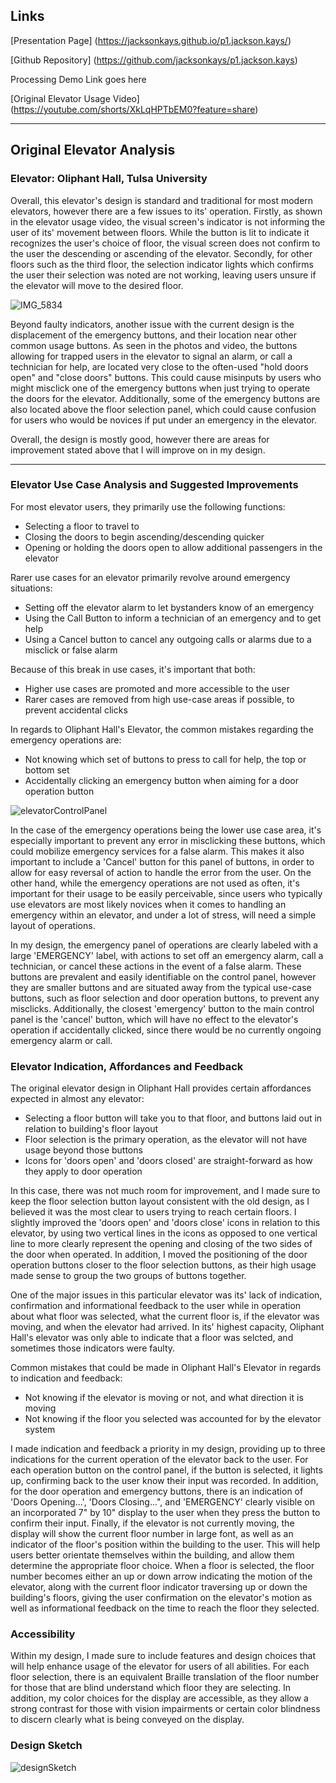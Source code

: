 ## Links
[Presentation Page] (https://jacksonkays.github.io/p1.jackson.kays/)

[Github Repository] (https://github.com/jacksonkays/p1.jackson.kays)

Processing Demo Link goes here

[Original Elevator Usage Video] (https://youtube.com/shorts/XkLqHPTbEM0?feature=share)

 ---
 
 ## Original Elevator Analysis
 ### Elevator: Oliphant Hall, Tulsa University
 Overall, this elevator's design is standard and traditional for most modern elevators, however there are a few issues
 to its' operation. Firstly, as shown in the elevator usage video, the visual screen's indicator is not informing the user of its' movement
 between floors. While the button is lit to indicate it recognizes the user's choice of floor, the visual screen does not confirm to the user the descending 
 or ascending of the elevator. Secondly, for other floors such as the third floor, the selection indicator lights which confirms the user their selection was noted are not working, leaving users unsure if the elevator will move to the desired floor.
 
 ![IMG_5834](https://user-images.githubusercontent.com/55301666/192920508-00dfd798-2527-4714-a6b2-a30346547caa.jpg)
 
 Beyond faulty indicators, another issue with the current design is the displacement of the emergency buttons, and their location near other common usage buttons. As seen in the photos and video, the buttons allowing for trapped users in the elevator to signal an alarm, or call a technician for help, are located very close to the often-used "hold doors open" and "close doors" buttons. This could cause misinputs by users who might misclick one of the emergency buttons when just trying to operate the doors for the elevator. Additionally, some of the emergency buttons are also located above the floor selection panel, which could cause confusion for users who would be novices if put under an emergency in the elevator. 
 
 Overall, the design is mostly good, however there are areas for improvement stated above that I will improve on in my design. 
 
 ---
 
 ### Elevator Use Case Analysis and Suggested Improvements
 For most elevator users, they primarily use the following functions:
 - Selecting a floor to travel to
 - Closing the doors to begin ascending/descending quicker
 - Opening or holding the doors open to allow additional passengers in the elevator
 
 Rarer use cases for an elevator primarily revolve around emergency situations:
 - Setting off the elevator alarm to let bystanders know of an emergency
 - Using the Call Button to inform a technician of an emergency and to get help
 - Using a Cancel button to cancel any outgoing calls or alarms due to a misclick or false alarm
 
 Because of this break in use cases, it's important that both:
 - Higher use cases are promoted and more accessible to the user
 - Rarer cases are removed from high use-case areas if possible, to prevent accidental clicks
 
 In regards to Oliphant Hall's Elevator, the common mistakes regarding the emergency operations are:
 - Not knowing which set of buttons to press to call for help, the top or bottom set
 - Accidentally clicking an emergency button when aiming for a door operation button
 
 ![elevatorControlPanel](https://user-images.githubusercontent.com/55301666/192921648-97e0b8af-afa8-4358-b7c5-1613ef0c42d8.png)
 
 In the case of the emergency operations being the lower use case area, it's especially important to prevent any error in misclicking these buttons, which could mobilize emergency services for a false alarm. This makes it also important to include a 'Cancel' button for this panel of buttons, in order to allow for easy reversal of action to handle the error from the user. On the other hand, while the emergency operations are not used as often, it's important for their usage to be easily perceivable, since users who typically use elevators are most likely novices when it comes to handling an emergency within an elevator, and under a lot of stress, will need a simple layout of operations. 
 
 In my design, the emergency panel of operations are clearly labeled with a large 'EMERGENCY' label, with actions to set off an emergency alarm, call a technician, or cancel these actions in the event of a false alarm. These buttons are prevalent and easily identifiable on the control panel, however they are smaller buttons and are situated away from the typical use-case buttons, such as floor selection and door operation buttons, to prevent any misclicks. Additionally, the closest 'emergency' button to the main control panel is the 'cancel' button, which will have no effect to the elevator's operation if accidentally clicked, since there would be no currently ongoing emergency alarm or call. 
 
 ### Elevator Indication, Affordances and Feedback 
 The original elevator design in Oliphant Hall provides certain affordances expected in almost any elevator:
 - Selecting a floor button will take you to that floor, and buttons laid out in relation to building's floor layout
 - Floor selection is the primary operation, as the elevator will not have usage beyond those buttons 
 - Icons for 'doors open' and 'doors closed' are straight-forward as how they apply to door operation
 
 In this case, there was not much room for improvement, and I made sure to keep the floor selection button layout consistent with the old design, as I believed it was the most clear to users trying to reach certain floors. I slightly improved the 'doors open' and 'doors close' icons in relation to this elevator, by using two vertical lines in the icons as opposed to one vertical line to more clearly represent the opening and closing of the two sides of the door when operated. In addition, I moved the positioning of the door operation buttons closer to the floor selection buttons, as their high usage made sense to group the two groups of buttons together. 
 
 One of the major issues in this particular elevator was its' lack of indication, confirmation and informational feedback to the user while in operation about what floor was selected, what the current floor is, if the elevator was moving, and when the elevator had arrived. In its' highest capacity, Oliphant Hall's elevator was only able to indicate that a floor was selcted, and sometimes those indicators were faulty. 
 
Common mistakes that could be made in Oliphant Hall's Elevator in regards to indication and feedback:
- Not knowing if the elevator is moving or not, and what direction it is moving
- Not knowing if the floor you selected was accounted for by the elevator system 
 
 I made indication and feedback a priority in my design, providing up to three indications for the current operation of the elevator back to the user. For each operation button on the control panel, if the button is selected, it lights up, confirming back to the user know their input was recorded. In addition, for the door operation and emergency buttons, there is an indication of 'Doors Opening...', 'Doors Closing...", and 'EMERGENCY' clearly visible on an incorporated 7" by 10" display to the user when they press the button to confirm their input. Finally, if the elevator is not currently moving, the display will show the current floor number in large font, as well as an indicator of the floor's position within the building to the user. This will help users better orientate themselves within the building, and allow them determine the appropriate floor choice. When a floor is selected, the floor number becomes either an up or down arrow indicating the motion of the elevator, along with the current floor indicator traversing up or down the building's floors, giving the user confirmation on the elevator's motion as well as informational feedback on the time to reach the floor they selected. 
 
 ### Accessibility
 Within my design, I made sure to include features and design choices that will help enhance usage of the elevator for users of all abilities. For each floor selection, there is an equivalent Braille translation of the floor number for those that are blind understand which floor they are selecting. In addition, my color choices for the display are accessible, as they allow a strong contrast for those with vision impairments or certain color blindness to discern clearly what is being conveyed on the display. 
 
 ### Design Sketch
 ![designSketch](https://user-images.githubusercontent.com/55301666/192920324-ab27bb1b-856a-4c50-8c27-451c55ceca63.jpg)
